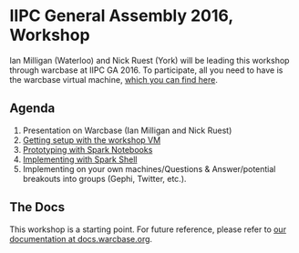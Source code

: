 # IIPC General Assembly 2016, Workshop

Ian Milligan (Waterloo) and Nick Ruest (York) will be leading this workshop through warcbase at IIPC GA 2016. To participate, all you need to have is the warcbase virtual machine, [which you can find here](https://github.com/web-archive-group/warcbase_workshop_vagrant). 

## Agenda

1. Presentation on Warcbase (Ian Milligan and Nick Ruest)
2. [Getting setup with the workshop VM](https://github.com/web-archive-group/warcbase_workshop_vagrant/blob/master/README.md)
3. [Prototyping with Spark Notebooks](https://github.com/web-archive-group/warcbase_workshop_vagrant/blob/master/coursework/introduction-to-spark-notebooks.md)
4. [Implementing with Spark Shell](https://github.com/web-archive-group/warcbase_workshop_vagrant/blob/master/coursework/introduction-to-spark-notebooks.md)
5. Implementing on your own machines/Questions & Answer/potential breakouts into groups (Gephi, Twitter, etc.).

## The Docs

This workshop is a starting point. For future reference, please refer to [our documentation at docs.warcbase.org](http://docs.warcbase.org). 